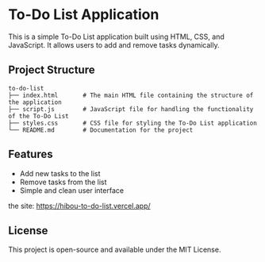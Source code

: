 # To-Do List Application

This is a simple To-Do List application built using HTML, CSS, and JavaScript. It allows users to add and remove tasks dynamically.

## Project Structure

```
to-do-list
├── index.html       # The main HTML file containing the structure of the application
├── script.js        # JavaScript file for handling the functionality of the To-Do List
├── styles.css       # CSS file for styling the To-Do List application
└── README.md        # Documentation for the project
```

## Features

- Add new tasks to the list
- Remove tasks from the list
- Simple and clean user interface

the site: https://hibou-to-do-list.vercel.app/

## License

This project is open-source and available under the MIT License.

